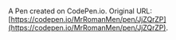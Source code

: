 # 

A Pen created on CodePen.io. Original URL: [https://codepen.io/MrRomanMen/pen/JjZQrZP](https://codepen.io/MrRomanMen/pen/JjZQrZP).

